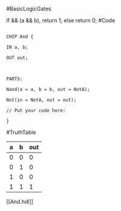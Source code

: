 #BasicLogicGates

If && (a && b), return 1;
else
return 0;
#Code
```  

CHIP And {

IN a, b;

OUT out;

  

PARTS:

Nand(a = a, b = b, out = NotA);

Not(in = NotA, out = out);

// Put your code here:

}
```

#TruthTable 

| a   | b   | out |
| --- | --- | --- |
| 0   | 0   | 0   |
| 0   | 1   | 0   |
| 1   | 0   | 0   |
| 1   | 1   | 1   | 
[[And.hdl]]
